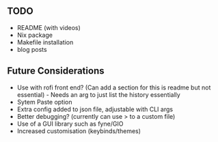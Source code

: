 ## TODO
- README (with videos)
- Nix package
- Makefile installation
- blog posts

## Future Considerations
- Use with rofi front end? (Can add a section for this is readme but not essential) - Needs an arg to just list the history essentially 
- Sytem Paste option
- Extra config added to json file, adjustable with CLI args
- Better debugging? (currently can use > to a custom file)
- Use of a GUI library such as fyne/GIO
- Increased customisation (keybinds/themes)